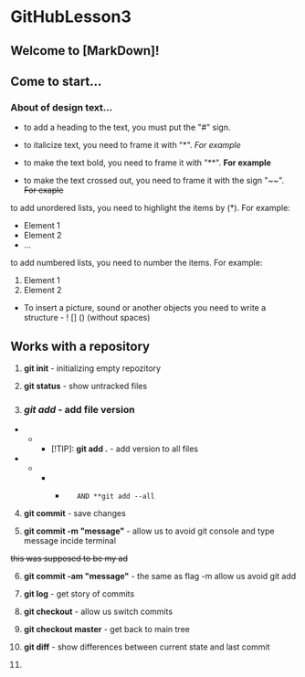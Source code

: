 # GitHubLesson3

## Welcome to [MarkDown]!
## Come to start...
### About of design text...

* to add a heading to the text, you must put the "#" sign. 

* to italicize text, you need to frame it with "*". *For example*

* to make the text bold, you need to frame it with "**". **For example**

* to make the text crossed out, you need to frame it with the sign "~~". ~~For exaple~~

to add unordered lists, you need to highlight the items by (*). For example:
* Element 1
* Element 2
* ...

to add numbered lists, you need to number the items. For example:
1. Element 1
2. Element 2

* To insert a picture, sound or another objects you need to write a structure - ! [] () (without spaces)

## Works with a repository

1. **git init** - initializing empty repozitory

2. **git status** - show untracked files

3. ### *_git add_* - add file version
* * * [!TIP]: **git add .** - add version to all files
* * * *        AND **git add --all

4. **git commit** - save changes

5. **git commit -m "message"** - allow us to avoid git console and type message incide terminal

~~this was supposed to be my ad~~

6. **git commit -am "message"** - the same as flag -m allow us avoid git add

7. **git log** - get story of commits

8. **git checkout** - allow us switch commits

9. **git checkout master** - get back to main tree

10. **git diff** - show differences between current state and last commit

11. 